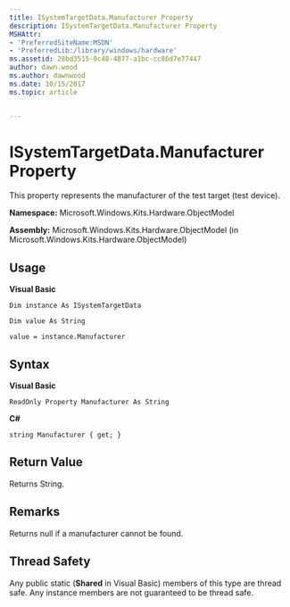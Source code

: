 ```yaml
---
title: ISystemTargetData.Manufacturer Property
description: ISystemTargetData.Manufacturer Property
MSHAttr:
- 'PreferredSiteName:MSDN'
- 'PreferredLib:/library/windows/hardware'
ms.assetid: 28bd3515-0c48-4877-a1bc-cc86d7e77447
author: dawn.wood
ms.author: dawnwood
ms.date: 10/15/2017
ms.topic: article


---
```


# ISystemTargetData.Manufacturer Property


This property represents the manufacturer of the test target (test device).

**Namespace:** Microsoft.Windows.Kits.Hardware.ObjectModel

**Assembly:** Microsoft.Windows.Kits.Hardware.ObjectModel (in Microsoft.Windows.Kits.Hardware.ObjectModel)

## <span id="Usage"></span><span id="usage"></span><span id="USAGE"></span>Usage


**Visual Basic**

`Dim instance As ISystemTargetData`

`Dim value As String`

`value = instance.Manufacturer`

## <span id="Syntax"></span><span id="syntax"></span><span id="SYNTAX"></span>Syntax


**Visual Basic**

`ReadOnly Property Manufacturer As String`

          

**C#**

`string Manufacturer { get; }`

## <span id="Return_Value"></span><span id="return_value"></span><span id="RETURN_VALUE"></span>Return Value


Returns String.

## <span id="Remarks"></span><span id="remarks"></span><span id="REMARKS"></span>Remarks


Returns null if a manufacturer cannot be found.

## <span id="Thread_Safety"></span><span id="thread_safety"></span><span id="THREAD_SAFETY"></span>Thread Safety


Any public static (**Shared** in Visual Basic) members of this type are thread safe. Any instance members are not guaranteed to be thread safe.

 

 






